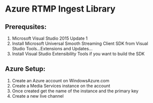 # Azure RTMP Ingest Library

## Prerequsites:
1. Microsoft Visual Studio 2015 Update 1
2. Install Microsoft Universal Smooth Streaming Client SDK from Visual Studio Tools...Extensions and Updates...
3. Install Visual Studio Extensibility Tools if you want to build the SDK

## Azure Setup:
1. Create an Azure account on WindowsAzure.com
2. Create a Media Services instance on the account
3. Once created get the name of the instance and the primary key
4. Create a new live channel